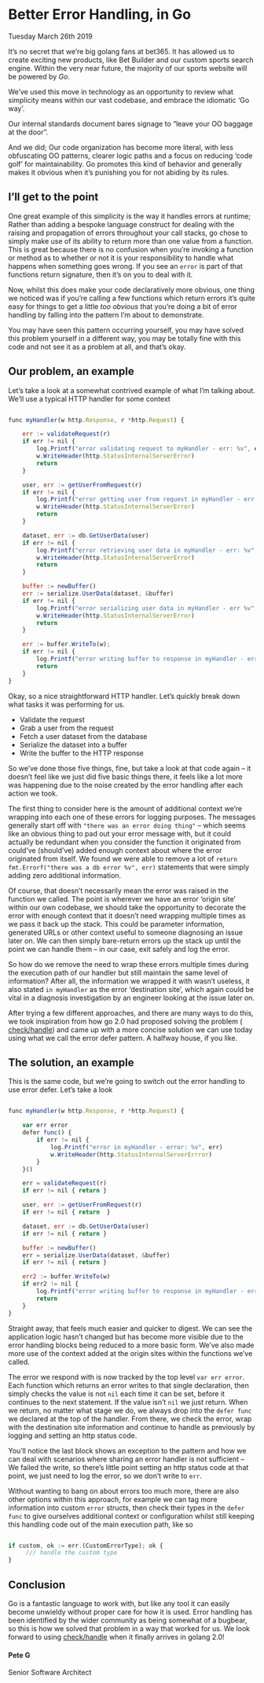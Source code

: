 # Better Error Handling, in Go

Tuesday March 26th 2019

It’s no secret that we’re big golang fans at bet365. It has allowed us to create exciting new products, like Bet Builder and our custom sports search engine. Within the very near future, the majority of our sports website will be powered by _Go_.

We’ve used this move in technology as an opportunity to review what simplicity means within our vast codebase, and embrace the idiomatic ‘Go way’.

Our internal standards document bares signage to “leave your OO baggage at the door”.

And we did; Our code organization has become more literal, with less obfuscating OO patterns, clearer logic paths and a focus on reducing ‘code golf’ for maintainability. Go promotes this kind of behavior and generally makes it obvious when it’s punishing you for not abiding by its rules.

## I’ll get to the point

One great example of this simplicity is the way it handles errors at runtime; Rather than adding a bespoke language construct for dealing with the raising and propagation of errors throughout your call stacks, go chose to simply make use of its ability to return more than one value from a function. This is great because there is no confusion when you’re invoking a function or method as to whether or not it is your responsibility to handle what happens when something goes wrong. If you see an `error` is part of that functions return signature, then it’s on you to deal with it.

Now, whilst this does make your code declaratively more obvious, one thing we noticed was if you’re calling a few functions which return errors it’s quite easy for things to get a little _too obvious_ that you’re doing a bit of error handling by falling into the pattern I’m about to demonstrate.

You may have seen this pattern occurring yourself, you may have solved this problem yourself in a different way, you may be totally fine with this code and not see it as a problem at all, and that’s okay.

## Our problem, an example

Let’s take a look at a somewhat contrived example of what I’m talking about. We’ll use a typical HTTP handler for some context

``` js

func myHandler(w http.Response, r *http.Request) {

    err := validateRequest(r)
    if err != nil {
        log.Printf("error validating request to myHandler - err: %v", err)
        w.WriteHeader(http.StatusInternalServerError)
        return
    }

    user, err := getUserFromRequest(r)
    if err != nil {
        log.Printf("error getting user from request in myHandler - err: %v", err)
        w.WriteHeader(http.StatusInternalServerError)
        return
    }

    dataset, err := db.GetUserData(user)
    if err != nil {
        log.Printf("error retrieving user data in myHandler - err: %v", err)
        w.WriteHeader(http.StatusInternalServerError)
        return
    }

    buffer := newBuffer()
    err := serialize.UserData(dataset, &buffer)
    if err != nil {
        log.Printf("error serializing user data in myHandler - err %v", err)
        w.WriteHeader(http.StatusInternalServerError)
        return
    }

    err := buffer.WriteTo(w);
    if err != nil {
        log.Printf("error writing buffer to response in myHandler - err %v", err)
        return
    }
}

```

Okay, so a nice straightforward HTTP handler. Let’s quickly break down what tasks it was performing for us.

- Validate the request
- Grab a user from the request
- Fetch a user dataset from the database
- Serialize the dataset into a buffer
- Write the buffer to the HTTP response

So we’ve done those five things, fine, but take a look at that code again – it doesn’t feel like we just did five basic things there, it feels like a lot more was happening due to the noise created by the error handling after each action we took.

The first thing to consider here is the amount of additional context we’re wrapping into each one of these errors for logging purposes. The messages generally start off with `"there was an error doing thing"` – which seems like an obvious thing to pad out your error message with, but it could actually be redundant when you consider the function it originated from could’ve (should’ve) added enough context about where the error originated from itself. We found we were able to remove a lot of `return fmt.Errorf("there was a db error %v", err)` statements that were simply adding zero additional information.

Of course, that doesn’t necessarily mean the error was raised in the function we called. The point is wherever we have an error ‘origin site’ within our own codebase, we should take the opportunity to decorate the error with enough context that it doesn’t need wrapping multiple times as we pass it back up the stack. This could be parameter information, generated URLs or other context useful to someone diagnosing an issue later on. We can then simply bare-return errors up the stack up until the point we can handle them – in our case, exit safely and log the error.

So how do we remove the need to wrap these errors multiple times during the execution path of our handler but still maintain the same level of information? After all, the information we wrapped it with wasn’t useless, it also stated `in myHandler` as the error ‘destination site’, which again could be vital in a diagnosis investigation by an engineer looking at the issue later on.

After trying a few different approaches, and there are many ways to do this, we took inspiration from how go 2.0 had proposed solving the problem ( [check/handle](https://go.googlesource.com/proposal/+/master/design/go2draft-error-handling.md)) and came up with a more concise solution we can use today using what we call the error defer pattern. A halfway house, if you like.

## The solution, an example

This is the same code, but we’re going to switch out the error handling to use error defer. Let’s take a look

``` js

func myHandler(w http.Response, r *http.Request) {

    var err error
    defer func() {
        if err != nil {
            log.Printf("error in myHandler - error: %v", err)
            w.WriteHeader(http.StatusInternalServerErrror)
        }
    }()

    err = validateRequest(r)
    if err != nil { return }

    user, err := getUserFromRequest(r)
    if err != nil { return  }

    dataset, err := db.GetUserData(user)
    if err != nil { return }

    buffer := newBuffer()
    err = serialize.UserData(dataset, &buffer)
    if err != nil { return }

    err2 := buffer.WriteTo(w)
    if err2 != nil {
        log.Printf("error writing buffer to response in myHandler - error %v", err2)
        return
    }
}

```

Straight away, that feels much easier and quicker to digest. We can see the application logic hasn’t changed but has become more visible due to the error handling blocks being reduced to a more basic form. We’ve also made more use of the context added at the origin sites within the functions we’ve called.

The error we respond with is now tracked by the top level `var err error`. Each function which returns an error writes to that single declaration, then simply checks the value is not `nil` each time it can be set, before it continues to the next statement. If the value isn’t `nil` we just return. When we return, no matter what stage we do, we always drop into the `defer func` we declared at the top of the handler. From there, we check the error, wrap with the destination site information and continue to handle as previously by logging and setting an http status code.

You’ll notice the last block shows an exception to the pattern and how we can deal with scenarios where sharing an error handler is not sufficient – We failed the write, so there’s little point setting an http status code at that point, we just need to log the error, so we don’t write to `err`.

Without wanting to bang on about errors too much more, there are also other options within this approach, for example we can tag more information into custom `error` structs, then check their types in the `defer func` to give ourselves additional context or configuration whilst still keeping this handling code out of the main execution path, like so

``` js

if custom, ok := err.(CustomErrorType); ok {
     /// handle the custom type
}

```

## Conclusion

Go is a fantastic language to work with, but like any tool it can easily become unwieldy without proper care for how it is used. Error handling has been identified by the wider community as being somewhat of a bugbear, so this is how we solved that problem in a way that worked for us. We look forward to using [check/handle](https://go.googlesource.com/proposal/+/master/design/go2draft-error-handling.md) when it finally arrives in golang 2.0!

#### Pete G

Senior Software Architect
